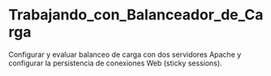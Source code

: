 # Trabajando_con_Balanceador_de_Carga
Configurar y evaluar balanceo de carga con dos servidores Apache y configurar la persistencia de conexiones Web (sticky sessions).
